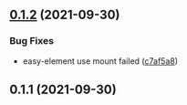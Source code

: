 ## [0.1.2](https://github.com/preflower/easy-element/compare/v0.1.1...v0.1.2) (2021-09-30)


### Bug Fixes

* easy-element use mount failed ([c7af5a8](https://github.com/preflower/easy-element/commit/c7af5a8fd79ea86fec83a958c70fd7acc0736d4b))

## 0.1.1 (2021-09-30)

